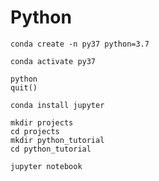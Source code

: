 # Python

```text
conda create -n py37 python=3.7
```

```text
conda activate py37
```

```text
python
quit()
```

```text
conda install jupyter
```

```text
mkdir projects
cd projects
mkdir python_tutorial
cd python_tutorial
```

```text
jupyter notebook
```

```text

```


